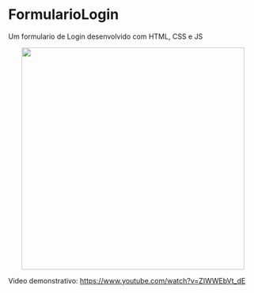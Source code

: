 # FormularioLogin
Um formulario de Login desenvolvido com HTML, CSS e JS



 <p align="center">
  <img width="450" height="450" src="https://user-images.githubusercontent.com/116526434/200018644-fcdb45f1-a8c7-4cba-a18c-83ea10abca41.png">
</p>
 
 Video demonstrativo: https://www.youtube.com/watch?v=ZIWWEbVt_dE
 
